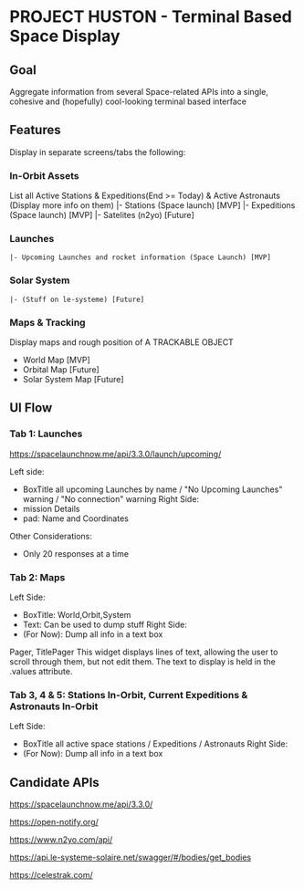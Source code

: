 # PROJECT HUSTON - Terminal Based Space Display 

## Goal
Aggregate information from several Space-related APIs into a single, cohesive and (hopefully) cool-looking terminal based interface

## Features
Display in separate screens/tabs the following:

### In-Orbit Assets
List all Active Stations & Expeditions(End >= Today) & Active Astronauts (Display more info on them)
    |- Stations (Space launch) [MVP]
    |- Expeditions (Space launch) [MVP]
    |- Satelites (n2yo) [Future]

### Launches
    |- Upcoming Launches and rocket information (Space Launch) [MVP]
    
### Solar System
    |- (Stuff on le-systeme) [Future]

### Maps & Tracking
Display maps and rough position of A TRACKABLE OBJECT
* World Map [MVP]
* Orbital Map [Future]
* Solar System Map [Future]


## UI Flow

### Tab 1: Launches
https://spacelaunchnow.me/api/3.3.0/launch/upcoming/ 

Left side: 
* BoxTitle all upcoming Launches by name / "No Upcoming Launches" warning / "No connection" warning
Right Side:
* mission Details
* pad: Name and Coordinates

Other Considerations: 
* Only 20 responses at a time

### Tab 2: Maps
Left Side:
* BoxTitle: World,Orbit,System
* Text: Can be used to dump stuff
Right Side:
* (For Now): Dump all info in a text box

Pager, TitlePager
    This widget displays lines of text, allowing the user to scroll through them, but not edit them. The text to display is held in the .values attribute.

### Tab 3, 4 & 5: Stations In-Orbit, Current Expeditions & Astronauts In-Orbit
Left Side:
* BoxTitle all active space stations / Expeditions / Astronauts
Right Side:
* (For Now): Dump all info in a text box



## Candidate APIs
https://spacelaunchnow.me/api/3.3.0/

https://open-notify.org/

https://www.n2yo.com/api/

https://api.le-systeme-solaire.net/swagger/#/bodies/get_bodies

https://celestrak.com/